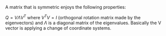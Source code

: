 A matrix that is symmetric enjoys the following properties:

$Q = V \Lambda V^{T}$ 
where $V^{T}V = I$ (orthogonal rotation matrix made by the eigenvectors) and $\Lambda$ is a diagonal matrix of the eigenvalues. Basically the V vector is applying a change of coordinate systems. 
